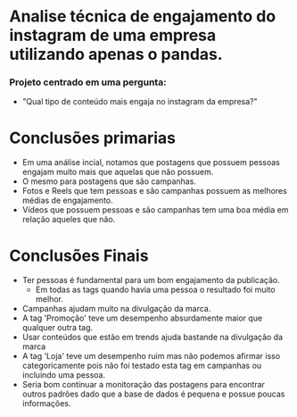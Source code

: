 # Analise técnica de engajamento do instagram de uma empresa utilizando apenas o pandas.

### Projeto centrado em uma pergunta: 
- "Qual tipo de conteúdo mais engaja no instagram da empresa?"

# Conclusões primarias
- Em uma análise incial, notamos que postagens que possuem pessoas engajam muito mais que aquelas que não possuem.
- O mesmo para postagens que são campanhas.
- Fotos e Reels que tem pessoas e são campanhas possuem as melhores médias de engajamento.
- Vídeos que possuem pessoas e são campanhas tem uma boa média em relação aqueles que não.

# Conclusões Finais
- Ter pessoas é fundamental para um bom engajamento da publicação.
    -   Em todas as tags quando havia uma pessoa o resultado foi muito melhor.
- Campanhas ajudam muito na divulgação da marca.
- A tag 'Promoção' teve um desempenho absurdamente maior que qualquer outra tag.
- Usar conteúdos que estão em trends ajuda bastande na divulgação da marca
- A tag 'Loja' teve um desempenho ruim mas não podemos afirmar isso categoricamente pois não foi testado esta tag em campanhas ou incluindo uma pessoa.
- Seria bom continuar a monitoração das postagens para encontrar outros padrões dado que a base de dados é pequena e possue poucas informações.
